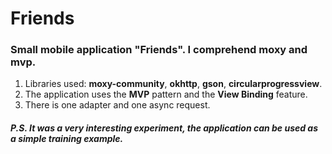 # Friends
### Small mobile application "Friends". I comprehend moxy and mvp.
1. Libraries used: **moxy-community**, **okhttp**, **gson**, **circularprogressview**.
2. The application uses the **MVP** pattern and the **View Binding** feature.
3. There is one adapter and one async request.
##### P.S. It was a very interesting experiment, the application can be used as a simple training example.

